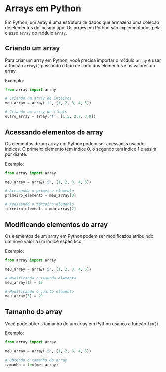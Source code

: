 # Arrays em Python

Em Python, um array é uma estrutura de dados que armazena uma coleção de elementos do mesmo tipo. Os arrays em Python são implementados pela classe `array` do módulo `array`.

## Criando um array

Para criar um array em Python, você precisa importar o módulo `array` e usar a função `array()` passando o tipo de dado dos elementos e os valores do array.

Exemplo:

```python
from array import array

# Criando um array de inteiros
meu_array = array('i', [1, 2, 3, 4, 5])

# Criando um array de floats
outro_array = array('f', [1.5, 2.7, 3.9])
```

## Acessando elementos do array

Os elementos de um array em Python podem ser acessados usando índices. O primeiro elemento tem índice 0, o segundo tem índice 1 e assim por diante.

Exemplo:

```python
from array import array

meu_array = array('i', [1, 2, 3, 4, 5])

# Acessando o primeiro elemento
primeiro_elemento = meu_array[0]

# Acessando o terceiro elemento
terceiro_elemento = meu_array[2]
```

## Modificando elementos do array

Os elementos de um array em Python podem ser modificados atribuindo um novo valor a um índice específico.

Exemplo:

```python
from array import array

meu_array = array('i', [1, 2, 3, 4, 5])

# Modificando o segundo elemento
meu_array[1] = 10

# Modificando o quarto elemento
meu_array[3] = 20
```

## Tamanho do array

Você pode obter o tamanho de um array em Python usando a função `len()`.

Exemplo:

```python
from array import array

meu_array = array('i', [1, 2, 3, 4, 5])

# Obtendo o tamanho do array
tamanho = len(meu_array)
```